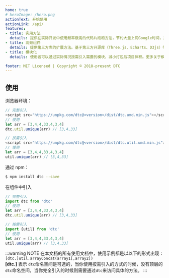 ```yaml
---
home: true
# heroImage: /hero.png
actionText: 开始使用
actionLink: /api/
features:
- title: 实用方法
  details: 提供在实际开发中使用频率极高的代码片段和方法，节约大量上网Google时间，提高工作效率。
- title: 高频组件
  details: 提供第三方库的扩展方法。基于第三方开源库（Three.js、Echarts、D3js）等，提供的常用的操作方法或二次封装。
- title: 模块化
  details: 使用者可以通过实际情况按需引入需要的模块，减小打包后项目体积。更多关于模块化的信息请访问“指南”。

footer: MIT Licensed | Copyright © 2018-present DTC
---
```


## 使用
浏览器环境：
```js
// 完整引入
<script src="https://unpkg.com/dtc@<version>/dist/dtc.umd.min.js"></script>
// 使用
let arr = [3,4,4,33,4,3,4]
dtc.util.unique(arr) // [3,4,33]

```
```js
// 按需引入
<script src="https://unpkg.com/dtc@<version>/dist/dtc.util.umd.min.js"></script>
// 使用
let arr = [3,4,4,33,4,3,4]
util.unique(arr) // [3,4,33]

```
通过 npm：
```bash
$ npm install dtc --save
```
在组件中引入
```js
// 完整引入
import dtc from 'dtc'
// 使用
let arr = [3,4,4,33,4,3,4]
dtc.util.unique(arr) // [3,4,33]

// 按需引入
import {util} from 'dtc'
// 使用
let arr = [3,4,4,33,4,3,4]
util.unique(arr) // [3,4,33]
```
:::warning NOTE
在本文档的所有使用文档中，使用示例都是以以下的形式出现：  
`[dtc.]util.arrayConcat(array1[,array2])`  
**[dtc.]** 表示 `dtc`命名空间是可选的，当你使用按需引入的方式的时候，没有顶层的`dtc`命名空间，当你完全引入的时候则需要通过`dtc`来访问具体的方法。
:::